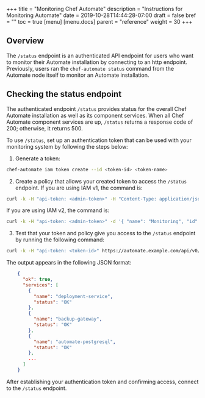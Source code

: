 +++
title = "Monitoring Chef Automate"
description = "Instructions for Monitoring Automate"
date = 2019-10-28T14:44:28-07:00
draft = false
bref = ""
toc = true
[menu]
  [menu.docs]
    parent = "reference"
    weight = 30
+++

## Overview

The `/status` endpoint is an authenticated API endpoint for users who want to monitor their Automate installation by connecting to an http endpoint. Previously, users ran the `chef-automate status` command from the Automate node itself to monitor an Automate installation.

## Checking the status endpoint

The authenticated endpoint `/status` provides status for the overall Chef Automate installation as well as its component services. 
When all Chef Automate component services are up, `/status` returns a response code of 200; otherwise, it returns 500.

To use `/status`, set up an authentication token that can be used with your monitoring system by following the steps below:

1. Generate a token:

```bash
chef-automate iam token create --id <token-id> <token-name>
```

2. Create a policy that allows your created token to access the `/status` endpoint.
If you are using IAM v1, the command is:
```bash
curl -k -H "api-token: <admin-token>" -H "Content-Type: application/json" -d '{ "action": "read", "resource":     "service_info:status", "subjects": [ "token:<token-id>" ] }' https://automate.example.com/api/v0/auth/policies?pretty
```
If you are using IAM v2, the command is:
```bash
curl -k -H "api-token: <admin-token>" -d '{ "name": "Monitoring", "id": "monitoring", "members": [ "token:<token-id>" ], "statements": [ { "effect": "ALLOW", "actions": [ "system:status:get" ], "projects": [ "*" ] } ] }' -X POST https://automate.example.com/apis/iam/v2beta/policies?pretty
```

3. Test that your token and policy give you access to the `/status` endpoint by running the following command:
```bash
curl -k -H "api-token: <token-id>" https://automate.example.com/api/v0/status?pretty
```
The output appears in the following JSON format:

```json
    {
      "ok": true,
      "services": [
        {
          "name": "deployment-service",
          "status": "OK"
        },
        {
          "name": "backup-gateway",
          "status": "OK"
        },
        {
          "name": "automate-postgresql",
          "status": "OK"
        },
        ...
      ]
    }
```
After establishing your authentication token and confirming access, connect to the `/status` endpoint.

